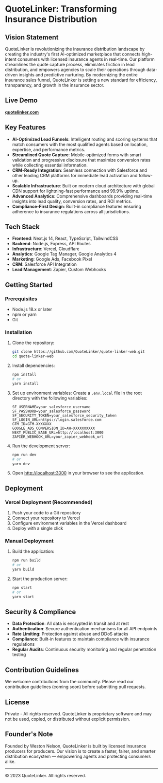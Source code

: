 # QuoteLinker: Transforming Insurance Distribution

## Vision Statement

QuoteLinker is revolutionizing the insurance distribution landscape by creating the industry's first AI-optimized marketplace that connects high-intent consumers with licensed insurance agents in real-time. Our platform streamlines the quote capture process, eliminates friction in lead distribution, and empowers agencies to scale their operations through data-driven insights and predictive nurturing. By modernizing the entire insurance sales funnel, QuoteLinker is setting a new standard for efficiency, transparency, and growth in the insurance sector.

## Live Demo

**[quotelinker.com](https://quotelinker.com)**

## Key Features

- **AI-Optimized Lead Funnels**: Intelligent routing and scoring systems that match consumers with the most qualified agents based on location, expertise, and performance metrics.
- **Streamlined Quote Capture**: Mobile-optimized forms with smart validation and progressive disclosure that maximize conversion rates while collecting essential information.
- **CRM-Ready Integration**: Seamless connection with Salesforce and other leading CRM platforms for immediate lead activation and follow-up.
- **Scalable Infrastructure**: Built on modern cloud architecture with global CDN support for lightning-fast performance and 99.9% uptime.
- **Advanced Analytics**: Comprehensive dashboards providing real-time insights into lead quality, conversion rates, and ROI metrics.
- **Compliance-First Design**: Built-in compliance features ensuring adherence to insurance regulations across all jurisdictions.

## Tech Stack

- **Frontend**: Next.js 14, React, TypeScript, TailwindCSS
- **Backend**: Node.js, Express, API Routes
- **Infrastructure**: Vercel, Cloudflare
- **Analytics**: Google Tag Manager, Google Analytics 4
- **Marketing**: Google Ads, Facebook Pixel
- **CRM**: Salesforce API Integration
- **Lead Management**: Zapier, Custom Webhooks

## Getting Started

### Prerequisites

- Node.js 18.x or later
- npm or yarn
- Git

### Installation

1. Clone the repository:
   ```bash
   git clone https://github.com/QuoteLinker/quote-linker-web.git
   cd quote-linker-web
   ```

2. Install dependencies:
   ```bash
   npm install
   # or
   yarn install
   ```

3. Set up environment variables:
   Create a `.env.local` file in the root directory with the following variables:
   ```
   SF_USERNAME=your_salesforce_username
   SF_PASSWORD=your_salesforce_password
   SF_SECURITY_TOKEN=your_salesforce_security_token
   SF_LOGIN_URL=https://login.salesforce.com
   GTM_ID=GTM-XXXXXXX
   GOOGLE_ADS_CONVERSION_ID=AW-XXXXXXXXXX
   NEXT_PUBLIC_BASE_URL=http://localhost:3000
   ZAPIER_WEBHOOK_URL=your_zapier_webhook_url
   ```

4. Run the development server:
   ```bash
   npm run dev
   # or
   yarn dev
   ```

5. Open [http://localhost:3000](http://localhost:3000) in your browser to see the application.

## Deployment

### Vercel Deployment (Recommended)

1. Push your code to a Git repository
2. Connect your repository to Vercel
3. Configure environment variables in the Vercel dashboard
4. Deploy with a single click

### Manual Deployment

1. Build the application:
   ```bash
   npm run build
   # or
   yarn build
   ```

2. Start the production server:
   ```bash
   npm start
   # or
   yarn start
   ```

## Security & Compliance

- **Data Protection**: All data is encrypted in transit and at rest
- **Authentication**: Secure authentication mechanisms for all API endpoints
- **Rate Limiting**: Protection against abuse and DDoS attacks
- **Compliance**: Built-in features to maintain compliance with insurance regulations
- **Regular Audits**: Continuous security monitoring and regular penetration testing

## Contribution Guidelines

We welcome contributions from the community. Please read our contribution guidelines (coming soon) before submitting pull requests.

## License

Private - All rights reserved. QuoteLinker is proprietary software and may not be used, copied, or distributed without explicit permission.

## Founder's Note

Founded by Weston Nelson, QuoteLinker is built by licensed insurance producers for producers. Our vision is to create a faster, fairer, and smarter distribution ecosystem — empowering agents and protecting consumers alike.

---

© 2023 QuoteLinker. All rights reserved. 